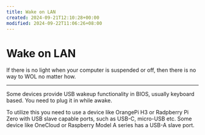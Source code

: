 ```yaml
---
title: Wake on LAN
created: 2024-09-21T12:10:28+00:00
modified: 2024-09-22T11:06:26+08:00
---
```


# Wake on LAN

If there is no light when your computer is suspended or off, then there is no way to WOL no matter how.

---

Some devices provide USB wakeup functionality in BIOS, usually keyboard based. You need to plug it in while awake.

To utilize this you need to use a device like OrangePi H3 or Radpberry Pi Zero with USB slave capable ports, such as USB-C, micro-USB etc. Some device like OneCloud or Raspberry Model A series has a USB-A slave port.
